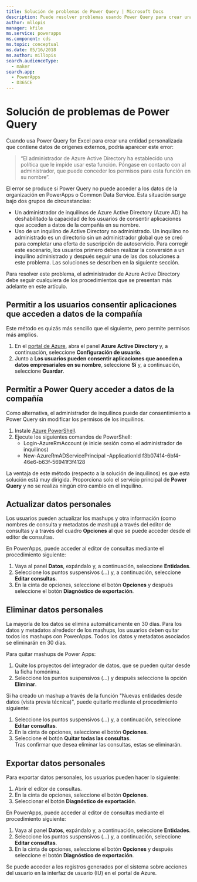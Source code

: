 ```yaml
---
title: Solución de problemas de Power Query | Microsoft Docs
description: Puede resolver problemas usando Power Query para crear una entidad personalizada en Common Data Service.
author: mllopis
manager: kfile
ms.service: powerapps
ms.component: cds
ms.topic: conceptual
ms.date: 05/16/2018
ms.author: millopis
search.audienceType:
  - maker
search.app:
  - PowerApps
  - D365CE
---
```


# <a name="troubleshoot-power-query"></a>Solución de problemas de Power Query
Cuando usa Power Query for Excel para crear una entidad personalizada que contiene datos de orígenes externos, podría aparecer este error:

>“El administrador de Azure Active Directory ha establecido una política que le impide usar esta función. Póngase en contacto con al administrador, que puede conceder los permisos para esta función en su nombre”.

El error se produce si Power Query no puede acceder a los datos de la organización en PowerApps o Common Data Service. Esta situación surge bajo dos grupos de circunstancias:

* Un administrador de inquilinos de Azure Active Directory (Azure AD) ha deshabilitado la capacidad de los usuarios de consentir aplicaciones que acceden a datos de la compañía en su nombre.
* Uso de un inquilino de Active Directory no administrado. Un inquilino no administrado es un directorio sin un administrador global que se creó para completar una oferta de suscripción de autoservicio. Para corregir este escenario, los usuarios primero deben realizar la conversión a un inquilino administrado y después seguir una de las dos soluciones a este problema. Las soluciones se describen en la siguiente sección.

Para resolver este problema, el administrador de Azure Active Directory debe seguir cualquiera de los procedimientos que se presentan más adelante en este artículo.

## <a name="allow-users-to-consent-to-apps-that-access-company-data"></a>Permitir a los usuarios consentir aplicaciones que acceden a datos de la compañía
Este método es quizás más sencillo que el siguiente, pero permite permisos más amplios.

1. En el [portal de Azure](https://portal.azure.com), abra el panel **Azure Active Directory** y, a continuación, seleccione **Configuración de usuario**.
2. Junto a **Los usuarios pueden consentir aplicaciones que acceden a datos empresariales en su nombre**, seleccione **Sí** y, a continuación, seleccione **Guardar**.

## <a name="allow-power-query-to-access-company-data"></a>Permitir a Power Query acceder a datos de la compañía
Como alternativa, el administrador de inquilinos puede dar consentimiento a Power Query sin modificar los permisos de los inquilinos.

1. Instale [Azure PowerShell](https://docs.microsoft.com/powershell/azure/install-azurerm-ps).
2. Ejecute los siguientes comandos de PowerShell:
   * Login-AzureRmAccount (e inicie sesión como el administrador de inquilinos)
   * New-AzureRmADServicePrincipal -ApplicationId f3b07414-6bf4-46e6-b63f-56941f3f4128

La ventaja de este método (respecto a la solución de inquilinos) es que esta solución está muy dirigida. Proporciona solo el servicio principal de **Power Query** y no se realiza ningún otro cambio en el inquilino.

## <a name="update-personal-data"></a>Actualizar datos personales

Los usuarios pueden actualizar los mashups y otra información (como nombres de consulta y metadatos de mashup) a través del editor de consultas y a través del cuadro **Opciones** al que se puede acceder desde el editor de consultas.

En PowerApps, puede acceder al editor de consultas mediante el procedimiento siguiente:
1. Vaya al panel **Datos**, expándalo y, a continuación, seleccione **Entidades**. 
2. Seleccione los puntos suspensivos (...) y, a continuación, seleccione **Editar consultas**.
3. En la cinta de opciones, seleccione el botón **Opciones** y después seleccione el botón **Diagnóstico de exportación**.


## <a name="delete-personal-data"></a>Eliminar datos personales

La mayoría de los datos se elimina automáticamente en 30 días. Para los datos y metadatos alrededor de los mashups, los usuarios deben quitar todos los mashups con PowerApps. Todos los datos y metadatos asociados se eliminarán en 30 días.

Para quitar mashups de Power Apps:
1. Quite los proyectos del integrador de datos, que se pueden quitar desde la ficha homónima.
2. Seleccione los puntos suspensivos (...) y después seleccione la opción **Eliminar**.

Si ha creado un mashup a través de la función "Nuevas entidades desde datos (vista previa técnica)", puede quitarlo mediante el procedimiento siguiente:
1. Seleccione los puntos suspensivos (...) y, a continuación, seleccione **Editar consultas**.
2. En la cinta de opciones, seleccione el botón **Opciones**.
3. Seleccione el botón **Quitar todas las consultas**.  
    Tras confirmar que desea eliminar las consultas, estas se eliminarán.

## <a name="export-personal-data"></a>Exportar datos personales

Para exportar datos personales, los usuarios pueden hacer lo siguiente:
1. Abrir el editor de consultas.
2. En la cinta de opciones, seleccione el botón **Opciones**.
3. Seleccionar el botón **Diagnóstico de exportación**.

En PowerApps, puede acceder al editor de consultas mediante el procedimiento siguiente:
1. Vaya al panel **Datos**, expándalo y, a continuación, seleccione **Entidades**.
2. Seleccione los puntos suspensivos (...) y, a continuación, seleccione **Editar consultas**. 
3. En la cinta de opciones, seleccione el botón **Opciones** y después seleccione el botón **Diagnóstico de exportación**.

Se puede acceder a los registros generados por el sistema sobre acciones del usuario en la interfaz de usuario (IU) en el portal de Azure.



